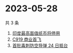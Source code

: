 # 2023-05-28

共 3 条

<!-- BEGIN ZHIHUSEARCH -->
<!-- 最后更新时间 Sun May 28 2023 22:09:36 GMT+0800 (China Standard Time) -->
1. [印度最高面值纸币将停用](https://www.zhihu.com/search?q=印度最高面值纸币将停用)
1. [C919 商业首飞](https://www.zhihu.com/search?q=C919%20商业首飞)
1. [首批毒刺防空导弹 24 日抵台](https://www.zhihu.com/search?q=首批毒刺防空导弹%2024%20日抵台)
<!-- END ZHIHUSEARCH -->
